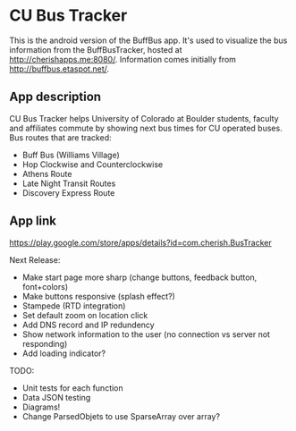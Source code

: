 # CU Bus Tracker
This is the android version of the BuffBus app. It's used to visualize the bus information from the BuffBusTracker, hosted at http://cherishapps.me:8080/. Information comes initially from http://buffbus.etaspot.net/.

## App description
CU Bus Tracker helps University of Colorado at Boulder students, faculty and affiliates commute by showing next bus times for CU operated buses.
Bus routes that are tracked:

* Buff Bus (Williams Village)
* Hop Clockwise and Counterclockwise
* Athens Route
* Late Night Transit Routes
* Discovery Express Route
  
## App link
  https://play.google.com/store/apps/details?id=com.cherish.BusTracker

  Next Release:
  * Make start page more sharp (change buttons, feedback button, font+colors)
  * Make buttons responsive (splash effect?)
  * Stampede (RTD integration)
  * Set default zoom on location click
  * Add DNS record and IP redundency
  * Show network information to the user (no connection vs server not responding)
  * Add loading indicator?

  TODO:
  * Unit tests for each function
  * Data JSON testing
  * Diagrams!
  * Change ParsedObjets to use SparseArray over array?
